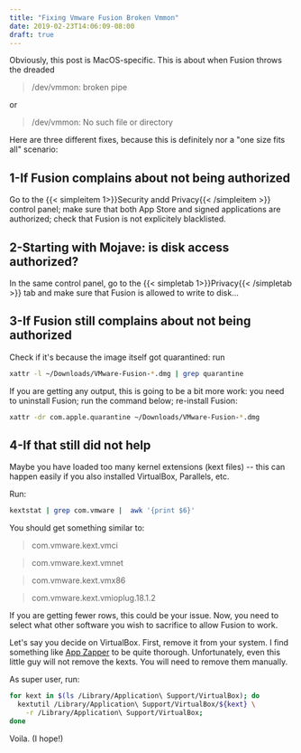 ```yaml
---
title: "Fixing Vmware Fusion Broken Vmmon"
date: 2019-02-23T14:06:09-08:00
draft: true
---
```

Obviously, this post is MacOS-specific. This is about when Fusion throws the dreaded

> /dev/vmmon: broken pipe

or

> /dev/vmmon: No such file or directory


Here are three different fixes, because this is definitely nor a "one size fits all" scenario:

## 1-If Fusion complains about not being authorized

Go to the {{< simpleitem 1>}}Security andd Privacy{{< /simpleitem >}} control panel; make sure that both App Store and signed applications are authorized; check that Fusion is not explicitely blacklisted.

## 2-Starting with Mojave: is disk access authorized?

In the same control panel, go to the {{< simpletab 1>}}Privacy{{< /simpletab >}} tab and make sure that Fusion is allowed to write to disk...

## 3-If Fusion still complains about not being authorized

Check if it's because the image itself got quarantined: run

```bash
xattr -l ~/Downloads/VMware-Fusion-*.dmg | grep quarantine
```

If you are getting any output, this is going to be a bit more work: you need to uninstall Fusion; run the command below; re-install Fusion:

```bash
xattr -dr com.apple.quarantine ~/Downloads/VMware-Fusion-*.dmg
```

## 4-If that still did not help

Maybe you have loaded too many kernel extensions (kext files) -- this can happen easily if you also installed VirtualBox, Parallels, etc.

Run:

```bash
kextstat | grep com.vmware |  awk '{print $6}'
```

You should get something similar to:

>com.vmware.kext.vmci

>com.vmware.kext.vmnet

>com.vmware.kext.vmx86

>com.vmware.kext.vmioplug.18.1.2

If you are getting fewer rows, this could be your issue. Now, you need to select what other software you wish to sacrifice to allow Fusion to work.

Let's say you decide on VirtualBox. First, remove it from your system. I find something like [App Zapper](https://www.appzapper.com/) to be quite thorough. Unfortunately, even this little guy will not remove the kexts. You will need to remove them manually.

As super user, run:

```bash
for kext in $(ls /Library/Application\ Support/VirtualBox); do
  kextutil /Library/Application\ Support/VirtualBox/${kext} \
    -r /Library/Application\ Support/VirtualBox;
done
```

Voila. (I hope!)
